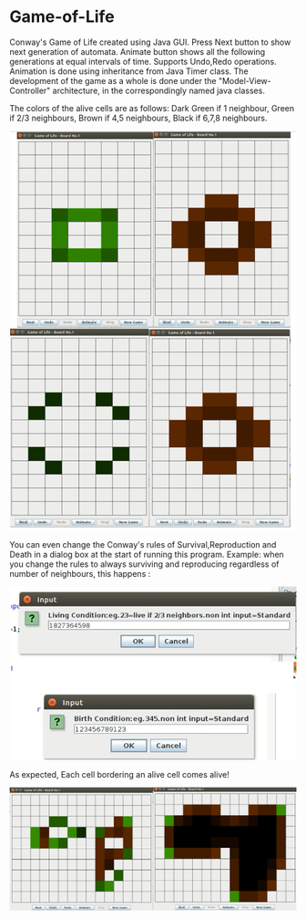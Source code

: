 # Game-of-Life
Conway's Game of Life created using Java GUI. Press Next button to show next generation of automata. Animate button shows all the following generations at equal intervals of time. Supports Undo,Redo operations. Animation is done using inheritance from Java Timer class. The development of the game as a whole is done under the "Model-View-Controller" architecture, in the correspondingly named java classes.

The colors of the alive cells are as follows: Dark Green if 1 neighbour, Green if 2/3 neighbours, Brown if 4,5 neighbours, Black if 6,7,8 neighbours.

![UndoExample.png](https://raw.githubusercontent.com/parthnan/Game-of-Life/master/UndoExample.png)

You can even change the Conway's rules of Survival,Reproduction and Death in a dialog box at the start of running this program. Example: when you change the rules to always surviving and reproducing regardless of number of neighbours, this happens : 

![InputRules.png](https://raw.githubusercontent.com/parthnan/Game-of-Life/master/InputRules.png)

As expected, Each cell bordering an alive cell comes alive!

![AlwaysReproducing.png](https://raw.githubusercontent.com/parthnan/Game-of-Life/master/AlwaysReproducing.png)
